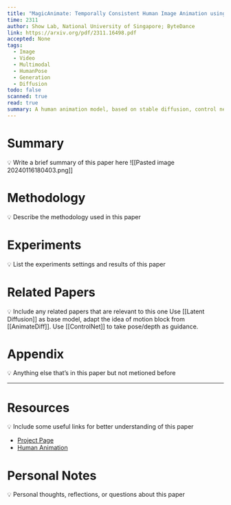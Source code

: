 ```yaml
---
title: "MagicAnimate: Temporally Consistent Human Image Animation using Diffusion Model"
time: 2311
author: Show Lab, National University of Singapore; ByteDance
link: https://arxiv.org/pdf/2311.16498.pdf
accepted: None
tags:
  - Image
  - Video
  - Multimodal
  - HumanPose
  - Generation
  - Diffusion
todo: false
scanned: true
read: true
summary: A human animation model, based on stable diffusion, control net and temporal layer, conditioned on reference image and densepose motion sequence.
---
```

# Summary
💡 Write a brief summary of this paper here
![[Pasted image 20240116180403.png]]
# Methodology
💡 Describe the methodology used in this paper

# Experiments
💡 List the experiments settings and results of this paper

# Related Papers
💡 Include any related papers that are relevant to this one
Use [[Latent Diffusion]] as base model, adapt the idea of motion block from [[AnimateDiff]].
Use [[ControlNet]] to take pose/depth as guidance.
# Appendix
💡 Anything else that’s in this paper but not metioned before

---
# Resources
💡 Include some useful links for better understanding of this paper
- [Project Page](https://showlab.github.io/magicanimate/)
- [Human Animation](https://docs.google.com/presentation/d/17OTLGDjjYoZJA6TdNU4ecOPky7Xja3MViUpTYSfNXjM/edit#slide=id.g2a7f2eb90a5_0_61)

# Personal Notes
💡 Personal thoughts, reflections, or questions about this paper